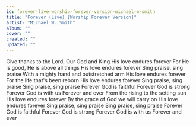 ```yaml
---
id: forever-live-worship-forever-version-michael-w-smith
title: "Forever (Live) [Worship Forever Version]"
artist: "Michael W. Smith"
album: ""
cover: ""
created: ""
updated: ""
---
```


Give thanks to the Lord, Our God and King
His love endures forever
For He is good, He is above all things
His love endures forever
Sing praise, sing praise
With a mighty hand and outstretched arm
His love endures forever
For the life that's been reborn
His love endures forever
Sing praise, sing praise
Sing praise, sing praise
Forever God is faithful
Forever God is strong
Forever God is with us
Forеver and ever
From thе rising to the setting sun
His love endures forever
By the grace of God we will carry on
His love endures forever
Sing praise, sing praise
Sing praise, sing praise
Forever God is faithful
Forever God is strong
Forever God is with us
Forever and ever